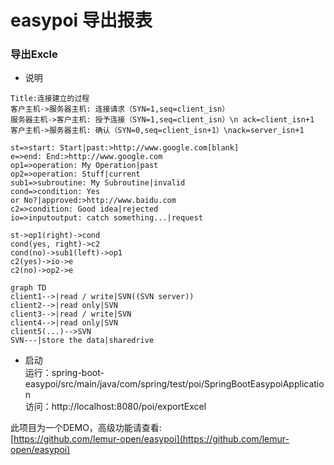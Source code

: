 # easypoi 导出报表 #
### 导出Excle ###

- 说明<br/>

```sequence
Title:连接建立的过程
客户主机->服务器主机: 连接请求（SYN=1,seq=client_isn）
服务器主机->客户主机: 授予连接（SYN=1,seq=client_isn）\n ack=client_isn+1
客户主机->服务器主机: 确认（SYN=0,seq=client_isn+1）\nack=server_isn+1
```


```flow
st=>start: Start|past:>http://www.google.com[blank]
e=>end: End:>http://www.google.com
op1=>operation: My Operation|past
op2=>operation: Stuff|current
sub1=>subroutine: My Subroutine|invalid
cond=>condition: Yes
or No?|approved:>http://www.baidu.com
c2=>condition: Good idea|rejected
io=>inputoutput: catch something...|request

st->op1(right)->cond
cond(yes, right)->c2
cond(no)->sub1(left)->op1
c2(yes)->io->e
c2(no)->op2->e
```

```mermaid
graph TD
client1-->|read / write|SVN((SVN server))
client2-->|read only|SVN
client3-->|read / write|SVN
client4-->|read only|SVN
client5(...)-->SVN
SVN---|store the data|sharedrive
```



- 启动<br/>
运行：spring-boot-easypoi/src/main/java/com/spring/test/poi/SpringBootEasypoiApplication <br/>
访问：http://localhost:8080/poi/exportExcel<br/>

此项目为一个DEMO，高级功能请查看:<br/>
[https://github.com/lemur-open/easypoi](https://github.com/lemur-open/easypoi)
